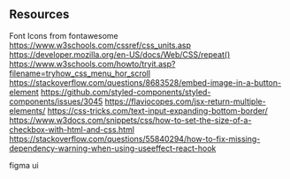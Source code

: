 ## Resources

Font Icons from fontawesome
https://www.w3schools.com/cssref/css_units.asp
https://developer.mozilla.org/en-US/docs/Web/CSS/repeat()
https://www.w3schools.com/howto/tryit.asp?filename=tryhow_css_menu_hor_scroll
https://stackoverflow.com/questions/8683528/embed-image-in-a-button-element
https://github.com/styled-components/styled-components/issues/3045
https://flaviocopes.com/jsx-return-multiple-elements/
https://css-tricks.com/text-input-expanding-bottom-border/
https://www.w3docs.com/snippets/css/how-to-set-the-size-of-a-checkbox-with-html-and-css.html
https://stackoverflow.com/questions/55840294/how-to-fix-missing-dependency-warning-when-using-useeffect-react-hook

figma ui